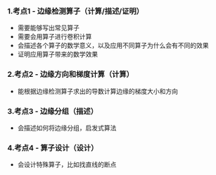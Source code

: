 ### 1.考点1 - 边缘检测算子（计算/描述/证明）

* 需要能够写出常见算子
* 需要会用算子进行卷积计算
* 会描述各个算子的数学意义，以及应用不同算子为什么会有不同的效果 
* 证明应用算子带来的数学效果

### 2.考点2 - 边缘方向和梯度计算（计算）

* 能根据边缘检测算子求出的导数计算边缘的梯度大小和方向

### 3.考点3 - 边缘分组（描述）

* 会描述如何将边缘分组，启发式算法

### 4.考点4 - 算子设计（设计）

* 会设计特殊算子，比如找直线的断点

